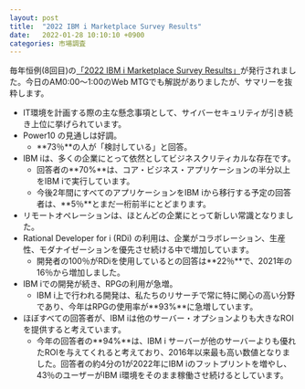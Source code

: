 ```yaml
---
layout: post
title:  "2022 IBM i Marketplace Survey Results"
date:   2022-01-28 10:10:10 +0900
categories: 市場調査
---
```

毎年恒例(8回目)の[「2022 IBM i Marketplace Survey Results」](https://www.wssitalia.it/wp-content/uploads/2018/09/ibmi-marketplace-survey-results.pdf)が発行されました。今日のAM0:00～1:00のWeb MTGでも解説がありましたが、サマリーを抜粋します。

* IT環境を計画する際の主な懸念事項として、サイバーセキュリティが引き続き上位に挙げられています。
* Power10 の見通しは好調。
  * **73％**の人が「検討している」と回答。
* IBM iは、多くの企業にとって依然としてビジネスクリティカルな存在です。
  * 回答者の**70%**は、コア・ビジネス・アプリケーションの半分以上をIBM iで実行しています。
  * 今後2年間にすべてのアプリケーションをIBM iから移行する予定の回答者は、**5％**とまだ一桁前半にとどまります。
* リモートオペレーションは、ほとんどの企業にとって新しい常識となりました。
* Rational Developer for i  (RDi) の利用は、企業がコラボレーション、生産性、モダナイゼーションを優先させ続ける中で増加しています。
  * 開発者の100％がRDiを使用しているとの回答は**22％**で、2021年の16％から増加しました。
* IBM iでの開発が続き、RPGの利用が急増。
  * IBM i上で行われる開発は、私たちのリサーチで常に特に関心の高い分野であり、今年はRPGの使用率が**93%**に急増しています。
* ほぼすべての回答者が、IBM iは他のサーバー・オプションよりも大きなROIを提供すると考えています。
  * 今年の回答者の**94%**は、IBM i サーバーが他のサーバーよりも優れたROIを与えてくれると考えており、2016年以来最も高い数値となりました。回答者の約4分の1が2022年にIBM iのフットプリントを増やし、43％のユーザーがIBM i環境をそのまま稼働させ続けるとしています。
